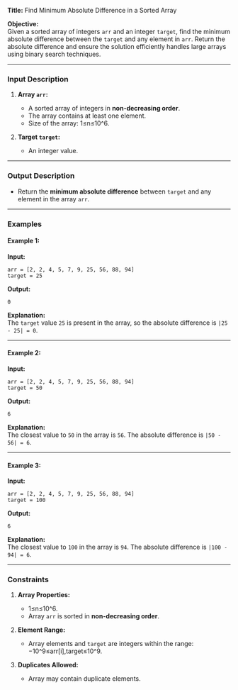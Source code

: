 
**Title:** Find Minimum Absolute Difference in a Sorted Array  

**Objective:**  
Given a sorted array of integers `arr` and an integer `target`, find the minimum absolute difference between the `target` and any element in `arr`. Return the absolute difference and ensure the solution efficiently handles large arrays using binary search techniques.  

---

### **Input Description**  

1. **Array `arr`:**  
   - A sorted array of integers in **non-decreasing order**.  
   - The array contains at least one element.  
   - Size of the array:  1≤n≤10^6. 

2. **Target `target`:**  
   - An integer value.  

---

### **Output Description**  

- Return the **minimum absolute difference** between `target` and any element in the array `arr`.  

---

### **Examples**  

#### **Example 1:**  
**Input:**  
```
arr = [2, 2, 4, 5, 7, 9, 25, 56, 88, 94]  
target = 25  
```  
**Output:**  
```
0  
```  
**Explanation:**  
The `target` value `25` is present in the array, so the absolute difference is `|25 - 25| = 0`.  

---

#### **Example 2:**  
**Input:**  
```
arr = [2, 2, 4, 5, 7, 9, 25, 56, 88, 94]  
target = 50  
```  
**Output:**  
```
6  
```  
**Explanation:**  
The closest value to `50` in the array is `56`. The absolute difference is `|50 - 56| = 6`.  

---

#### **Example 3:**  
**Input:**  
```
arr = [2, 2, 4, 5, 7, 9, 25, 56, 88, 94]  
target = 100  
```  
**Output:**  
```
6  
```  
**Explanation:**  
The closest value to `100` in the array is `94`. The absolute difference is `|100 - 94| = 6`.  

---

### **Constraints**  

1. **Array Properties:**  
   - 1≤n≤10^6.
   - Array `arr` is sorted in **non-decreasing order**.  

2. **Element Range:**  
   - Array elements and `target` are integers within the range:  −10^9≤arr[i],target≤10^9.

3. **Duplicates Allowed:**  
   - Array may contain duplicate elements.  

 
